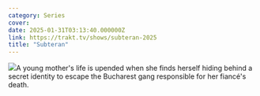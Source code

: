```yaml
---
category: Series
cover: 
date: 2025-01-31T03:13:40.000000Z
link: https://trakt.tv/shows/subteran-2025
title: "Subteran"
---
```


![](https://walter-r2.trakt.tv/images/shows/000/264/831/fanarts/thumb/093a370db7.jpg)A young mother's life is upended when she finds herself hiding behind a secret identity to escape the Bucharest gang responsible for her fiancé's death.